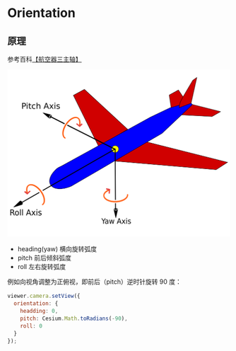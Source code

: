 # Orientation

## 原理

参考百科[【航空器三主轴】](https://zh.wikipedia.org/wiki/%E8%88%AA%E7%A9%BA%E5%99%A8%E4%B8%89%E4%B8%BB%E8%BD%B4)

![三轴示意图](./Yaw_Axis_Corrected.svg)

- heading(yaw) 横向旋转弧度
- pitch 前后倾斜弧度
- roll 左右旋转弧度

例如向视角调整为正俯视，即前后（pitch）逆时针旋转 90 度：

```js
viewer.camera.setView({
  orientation: {
    headding: 0,
    pitch: Cesium.Math.toRadians(-90),
    roll: 0
  }
});
```